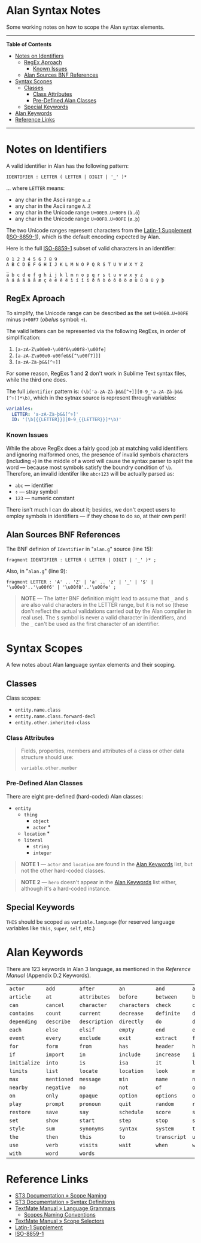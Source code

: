 # Alan Syntax Notes

Some working notes on how to scope the Alan syntax elements.


-----

**Table of Contents**

<!-- MarkdownTOC autolink="true" bracket="round" autoanchor="false" lowercase="only_ascii" uri_encoding="true" levels="1,2,3" -->

- [Notes on Identifiers](#notes-on-identifiers)
    - [RegEx Aproach](#regex-aproach)
        - [Known Issues](#known-issues)
    - [Alan Sources BNF References](#alan-sources-bnf-references)
- [Syntax Scopes](#syntax-scopes)
    - [Classes](#classes)
        - [Class Attributes](#class-attributes)
        - [Pre-Defined Alan Classes](#pre-defined-alan-classes)
    - [Special Keywords](#special-keywords)
- [Alan Keywords](#alan-keywords)
- [Reference Links](#reference-links)

<!-- /MarkdownTOC -->

-----

# Notes on Identifiers

A valid identifier in Alan has the following pattern:

```bnf
IDENTIFIER : LETTER ( LETTER | DIGIT | '_' )*
```

... where `LETTER` means:

- any char in the Ascii range `a`..`z`
- any char in the Ascii range `A`..`Z`
- any char in the Unicode range `U+00E0`..`U+00F6` (`à`..`ö`)
- any char in the Unicode range `U+00F8`..`U+00FE` (`ø`..`þ`)


The two Unicode ranges represent characters from the [Latin-1 Supplement] ([ISO-8859-1]), which is the default encoding expected by Alan.

Here is the full [ISO-8859-1] subset of valid characters in an identifier:

    0 1 2 3 4 5 6 7 8 9
    A B C D E F G H I J K L M N O P Q R S T U V W X Y Z
    _
    a b c d e f g h i j k l m n o p q r s t u v w x y z
    à á â ã ä å æ ç è é ê ë ì í î ï ð ñ ò ó ô õ ö ø ù ú û ü ý þ

## RegEx Aproach

To simplify, the Unicode range can be described as the set `U+00E0`..`U+00FE` minus `U+00F7` (_obelus_ symbol: `÷`).

The valid letters can be represented via the following RegExs, in order of simplification:

1. `[a-zA-Z\u00e0-\u00f6\u00f8-\u00fe]`
2. `[a-zA-Z\u00e0-u00fe&&[^\u00f7]]]`
3. `[a-zA-Zà-þ&&[^÷]]`

For some reason, RegExs __1__ and __2__ don't work in Sublime Text syntax files, while the third one does.

The full `identifier` pattern is: `(\b['a-zA-Zà-þ&&[^÷]][0-9_'a-zA-Zà-þ&&[^÷]]*\b)`, which in the sytnax source is represent through variables:

```yaml
variables:
  LETTER: 'a-zA-Zà-þ&&[^÷]'
  ID: '(\b[{{LETTER}}][0-9_{{LETTER}}]*\b)'
```

### Known Issues

While the above RegEx does a fairly good job at matching valid identifiers and ignoring malformed ones, the presence of invalid symbols characters (including `÷`) in the middle of a word will cause the syntax parser to split the word — because most symbols satisfy the boundry condition of `\b`. Therefore, an invalid identifer like `abc÷123` will be actually parsed as:

- `abc` — identifier
- `÷` — stray symbol
- `123` — numeric constant

There isn't much I can do about it; besides, we don't expect users to employ symbols in identifiers — if they chose to do so, at their own peril!

## Alan Sources BNF References

The BNF definion of `Identifier` in "`alan.g`" source (line 15):

```bnf
fragment IDENTIFIER : LETTER ( LETTER | DIGIT | '_' )* ;
```

Also, in "`alan.g`" (line 9):

```bnf
fragment LETTER : 'A' .. 'Z' | 'a' .. 'z' | '_' | '$' | '\u00e0'..'\u00f6' | '\u00f8'..'\u00fe' ;
```

> __NOTE__ — The latter BNF definition might lead to assume that `_` and `$` are also valid characters in the LETTER range, but it is not so (these don't reflect the actual validations carried out by the Alan compiler in real use). The `$` symbol is never a valid character in identifiers, and the `_` can't be used as the first character of an identifier.

# Syntax Scopes

A few notes about Alan language syntax elements and their scoping.

## Classes

Class scopes:

- `entity.name.class`
- `entity.name.class.forward-decl`
- `entity.other.inherited-class`

### Class Attributes

> Fields, properties, members and attributes of a class or other data structure should use:
> 
>     variable.other.member


### Pre-Defined Alan Classes

There are eight pre-defined (hard-coded) Alan classes:

- `entity`
    + `thing`
        * `object`
        * `actor` \*
    + `location` \*
    + `literal`
        * `string`
        * `integer`

> __NOTE 1__ — `actor` and `location` are found in the [Alan Keywords] list, but not the other hard-coded classes.

<!-- separator -->

> __NOTE 2__ — `hero` doesn't appear in the [Alan Keywords] list either, although it's a hard-coded instance. 

## Special Keywords

`THIS` should be scoped as `variable.language` (for reserved language variables like `this`, `super`, `self`, etc.)

# Alan Keywords

[Alan Keywords]: #alan-keywords

There are 123 keywords in Alan 3 language, as mentioned in the _Reference Manual_ (Appendix D.2 Keywords).

|              |             |               |              |              |              |
|--------------|-------------|---------------|--------------|--------------|--------------|
| `actor`      | `add`       | `after`       | `an`         | `and`        | `are`        |
| `article`    | `at`        | `attributes`  | `before`     | `between`    | `by`         |
| `can`        | `cancel`    | `character`   | `characters` | `check`      | `container`  |
| `contains`   | `count`     | `current`     | `decrease`   | `definite`   | `depend`     |
| `depending`  | `describe`  | `description` | `directly`   | `do`         | `does`       |
| `each`       | `else`      | `elsif`       | `empty`      | `end`        | `entered`    |
| `event`      | `every`     | `exclude`     | `exit`       | `extract`    | `first`      |
| `for`        | `form`      | `from`        | `has`        | `header`     | `here`       |
| `if`         | `import`    | `in`          | `include`    | `increase`   | `indefinite` |
| `initialize` | `into`      | `is`          | `isa`        | `it`         | `last`       |
| `limits`     | `list`      | `locate`      | `location`   | `look`       | `make`       |
| `max`        | `mentioned` | `message`     | `min`        | `name`       | `near`       |
| `nearby`     | `negative`  | `no`          | `not`        | `of`         | `off`        |
| `on`         | `only`      | `opaque`      | `option`     | `options`    | `or`         |
| `play`       | `prompt`    | `pronoun`     | `quit`       | `random`     | `restart`    |
| `restore`    | `save`      | `say`         | `schedule`   | `score`      | `script`     |
| `set`        | `show`      | `start`       | `step`       | `stop`       | `strip`      |
| `style`      | `sum`       | `synonyms`    | `syntax`     | `system`     | `taking`     |
| `the`        | `then`      | `this`        | `to`         | `transcript` | `until`      |
| `use`        | `verb`      | `visits`      | `wait`       | `when`       | `where`      |
| `with`       | `word`      | `words`       |              |              |              |


# Reference Links

- [ST3 Documentation » Scope Naming]
- [ST3 Documentation » Syntax Definitions]
- [TextMate Manual » Language Grammars]
    + [Scopes Naming Conventions]
- [TextMate Manual » Scope Selectors]
- [Latin-1 Supplement]
- [ISO-8859-1]


[ST3 Documentation » Scope Naming]: https://www.sublimetext.com/docs/3/scope_naming.html
[ST3 Documentation » Syntax Definitions]: https://www.sublimetext.com/docs/3/syntax.htm

[TextMate Manual » Language Grammars]: https://manual.macromates.com/en/language_grammars
[Scopes Naming Conventions]: https://manual.macromates.com/en/language_grammars#naming_conventions
[TextMate Manual » Scope Selectors]: http://manual.macromates.com/en/scope_selectors

[Latin-1 Supplement]: http://jrgraphix.net/r/Unicode/00A0-00FF
[ISO-8859-1]: https://en.wikipedia.org/wiki/ISO/IEC_8859-1
